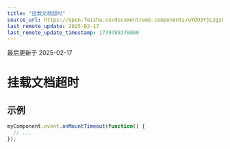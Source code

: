 ```yaml
---
title: "挂载文档超时"
source_url: https://open.feishu.cn/document/web-components/uYDO3YjL2gzN24iN3cjN/old-docs-component/old-event-listener/old-mount-timeout
last_remote_update: 2025-02-17
last_remote_update_timestamp: 1739789379000
---
```

最后更新于 2025-02-17

# 挂载文档超时
## 示例
```js
myComponent.event.onMountTimeout(function() {
  // ...
});
```
